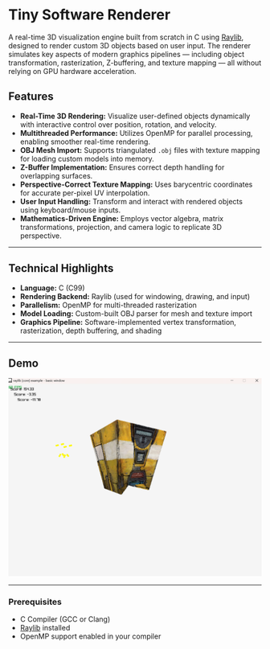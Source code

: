 # Tiny Software Renderer
A real-time 3D visualization engine built from scratch in C using [Raylib](https://www.raylib.com/), designed to render custom 3D objects based on user input. The renderer simulates key aspects of modern graphics pipelines — including object transformation, rasterization, Z-buffering, and texture mapping — all without relying on GPU hardware acceleration.
 ## Features

- **Real-Time 3D Rendering:** Visualize user-defined objects dynamically with interactive control over position, rotation, and velocity.
- **Multithreaded Performance:** Utilizes OpenMP for parallel processing, enabling smoother real-time rendering.
- **OBJ Mesh Import:** Supports triangulated `.obj` files with texture mapping for loading custom models into memory.
- **Z-Buffer Implementation:** Ensures correct depth handling for overlapping surfaces.
- **Perspective-Correct Texture Mapping:** Uses barycentric coordinates for accurate per-pixel UV interpolation.
- **User Input Handling:** Transform and interact with rendered objects using keyboard/mouse inputs.
- **Mathematics-Driven Engine:** Employs vector algebra, matrix transformations, projection, and camera logic to replicate 3D perspective.

---

## Technical Highlights

- **Language:** C (C99)
- **Rendering Backend:** Raylib (used for windowing, drawing, and input)
- **Parallelism:** OpenMP for multi-threaded rasterization
- **Model Loading:** Custom-built OBJ parser for mesh and texture import
- **Graphics Pipeline:** Software-implemented vertex transformation, rasterization, depth buffering, and shading

---

## Demo

![Screenshot of 3D Renderer](Screen.png)

---
### Prerequisites
- C Compiler (GCC or Clang)
- [Raylib](https://www.raylib.com/) installed
- OpenMP support enabled in your compiler

